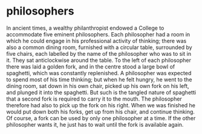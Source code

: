 # philosophers

In ancient times, a wealthy philanthropist endowed a College to accommodate five
eminent philosophers. Each philosopher had a room in which he could engage in his
professional activity of thinking; there was also a common dining room, furnished
with a circular table, surrounded by five chairs, each labelled by the name of the
philosopher who was to sit in it. They sat anticlockwise around the table. To the
left of each philosopher there was laid a golden fork, and in the centre stood a large
bowl of spaghetti, which was constantly replenished. A philosopher was expected
to spend most of his time thinking; but when he felt hungry, he went to the dining
room, sat down in his own chair, picked up his own fork on his left, and plunged it
into the spaghetti. But such is the tangled nature of spaghetti that a second fork
is required to carry it to the mouth. The philosopher therefore had also to pick up
the fork on his right. When we was finished he would put down both his forks, get
up from his chair, and continue thinking. Of course, a fork can be used by only one
philosopher at a time. If the other philosopher wants it, he just has to wait until the
fork is available again.

